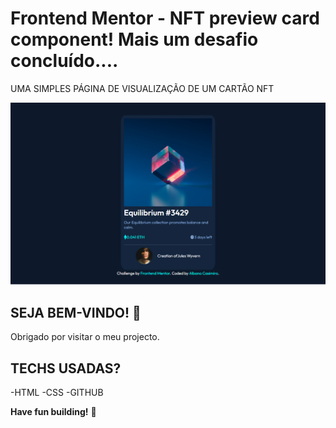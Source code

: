 # Frontend Mentor - NFT preview card component! Mais um desafio concluído....

UMA SIMPLES PÁGINA DE VISUALIZAÇÃO DE UM CARTÃO NFT

![Design preview for the NFT preview card component coding challenge](./design/preview.png)

## SEJA BEM-VINDO! 👋

Obrigado por visitar o meu projecto.


## TECHS USADAS?
-HTML
-CSS
-GITHUB

**Have fun building!** 🚀
